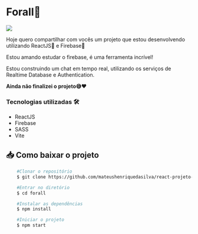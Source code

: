 # Forall💬

<div>
  <img src="./imgs/forall.gif" />
</div>

Hoje quero compartilhar com vocês um projeto que estou desenvolvendo utilizando ReactJS💙 e Firebase💛

Estou amando estudar o firebase, é uma ferramenta incrível!

Estou construindo um chat em tempo real, utilizando os serviços de Realtime Database e Authentication.

**Ainda não finalizei o projeto😅❤️**

### Tecnologias utilizadas 🛠️

- ReactJS
- Firebase
- SASS
- Vite

## 📥 Como baixar o projeto

```bash
    #Clonar o repositório
    $ git clone https://github.com/mateushenriquedasilva/react-projeto-final.git

    #Entrar no diretório
    $ cd forall

    #Instalar as dependências
    $ npm install

    #Iniciar o projeto
    $ npm start
```
